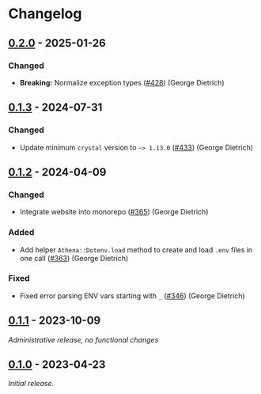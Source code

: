 # Changelog

## [0.2.0] - 2025-01-26

### Changed

- **Breaking:** Normalize exception types ([#428](https://github.com/athena-framework/athena/pull/428)) (George Dietrich)

## [0.1.3] - 2024-07-31

### Changed

- Update minimum `crystal` version to `~> 1.13.0` ([#433](https://github.com/athena-framework/athena/pull/433)) (George Dietrich)

## [0.1.2] - 2024-04-09

### Changed

- Integrate website into monorepo ([#365](https://github.com/athena-framework/athena/pull/365)) (George Dietrich)

### Added

- Add helper `Athena::Dotenv.load` method to create and load `.env` files in one call ([#363](https://github.com/athena-framework/athena/pull/363)) (George Dietrich)

### Fixed

- Fixed error parsing ENV vars starting with `_` ([#346](https://github.com/athena-framework/athena/pull/346)) (George Dietrich)

## [0.1.1] - 2023-10-09

_Administrative release, no functional changes_

## [0.1.0] - 2023-04-23

_Initial release._

[0.2.0]: https://github.com/athena-framework/dotenv/releases/tag/v0.2.0
[0.1.3]: https://github.com/athena-framework/dotenv/releases/tag/v0.1.3
[0.1.2]: https://github.com/athena-framework/dotenv/releases/tag/v0.1.2
[0.1.1]: https://github.com/athena-framework/dotenv/releases/tag/v0.1.1
[0.1.0]: https://github.com/athena-framework/dotenv/releases/tag/v0.1.0
